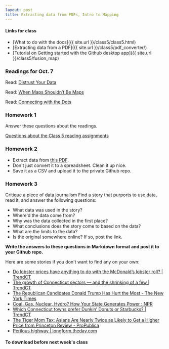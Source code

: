 ```yaml
---
layout: post
title: Extracting data from PDFs, Intro to Mapping
---
```



#### Links for class

* [What to do with the docs]({{ site.url }}/class5/class5.html)
* [Extracting data from a PDF]({{ site.url }}/class5/pdf_converter/)
* [Tutorial on Getting started with the Github desktop app]({{ site.url }}/class5/fusion_map)
 

### Readings for Oct. 7

Read: [Distrust Your Data](https://source.opennews.org/en-US/learning/distrust-your-data/)

Read: [When Maps Shouldn’t Be Maps](http://www.ericson.net/content/2011/10/when-maps-shouldnt-be-maps/)

Read: [Connecting with the Dots](https://source.opennews.org/en-US/learning/connecting-dots/)

### Homework 1

Answer these questions about the readings.

[Questions about the Class 5 reading assignments](http://drive.google.com)

### Homework 2
* Extract data from [this PDF](pop_towns2012-2.pdf).
* Don't just convert it to a spreadsheet. Clean it up nice.
* Save it as a CSV and upload it to the private Github repo.

### Homework 3
Critique a piece of data journalism
Find a story that purports to use data, read it, and answer the following questions:

* What data was used in the story? 
* Where'd the data come from? 
* Why was the data collected in the first place?
* What conclusions does the story come to based on the data?
* What are the limits to the data?
* Is the original somewhere online? If so, post the link.

**Write the answers to these questions in Markdown format and post it to your Github repo.**

Here are some stories if you don't want to find any on your own:

* [Do lobster prices have anything to do with the McDonald’s lobster roll? | TrendCT](http://trendct.org/2015/07/09/do-lobster-prices-have-anything-to-do-with-the-mcdonalds-lobster-roll/)
* [The growth of Connecticut sectors — and the shrinking of a few | TrendCT](http://trendct.org/2015/07/08/gdp-of-industry-subsectors-over-time/)
* [The Republican Candidates Donald Trump Has Hurt the Most - The New York Times](http://www.nytimes.com/2015/09/15/upshot/the-candidates-donald-trump-has-hurt-the-most.html?_r=0)
* [Coal, Gas, Nuclear, Hydro? How Your State Generates Power : NPR](http://www.npr.org/2015/09/10/319535020/coal-gas-nuclear-hydro-how-your-state-generates-power)
* [Which Connecticut towns prefer Dunkin’ Donuts or Starbucks? | TrendCT](http://trendct.org/2015/08/10/which-connecticut-towns-prefer-dunkin-donuts-or-starbucks/)
* [The Tiger Mom Tax: Asians Are Nearly Twice as Likely to Get a Higher Price from Princeton Review - ProPublica](https://www.propublica.org/article/asians-nearly-twice-as-likely-to-get-higher-price-from-princeton-review)
* [Perilous highway | longform.theday.com](http://longform.theday.com/i95-perilous-highway/)

#### To download before next week's class
